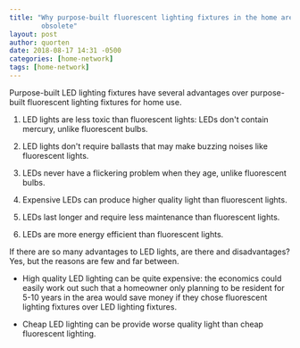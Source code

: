 ```yaml
---
title: "Why purpose-built fluorescent lighting fixtures in the home are
        obsolete"
layout: post
author: quorten
date: 2018-08-17 14:31 -0500
categories: [home-network]
tags: [home-network]
---
```


Purpose-built LED lighting fixtures have several advantages over
purpose-built fluorescent lighting fixtures for home use.

1. LED lights are less toxic than fluorescent lights: LEDs don't
   contain mercury, unlike fluorescent bulbs.

2. LED lights don't require ballasts that may make buzzing noises like
   fluorescent lights.

3. LEDs never have a flickering problem when they age, unlike
   fluorescent bulbs.

4. Expensive LEDs can produce higher quality light than fluorescent
   lights.

5. LEDs last longer and require less maintenance than fluorescent
   lights.

6. LEDs are more energy efficient than fluorescent lights.

If there are so many advantages to LED lights, are there and
disadvantages?  Yes, but the reasons are few and far between.

* High quality LED lighting can be quite expensive: the economics
  could easily work out such that a homeowner only planning to be
  resident for 5-10 years in the area would save money if they chose
  fluorescent lighting fixtures over LED lighting fixtures.

* Cheap LED lighting can be provide worse quality light than cheap
  fluorescent lighting.
